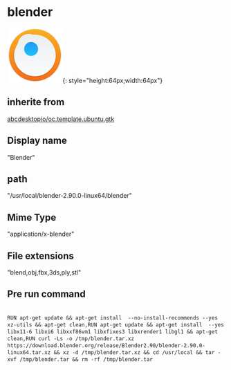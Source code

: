 # blender
![circle_blender.svg](/applications/icons/circle_blender.svg){: style="height:64px;width:64px"}
## inherite from
[abcdesktopio/oc.template.ubuntu.gtk](abcdesktopio/oc.template.ubuntu.gtk.md)
## Display name
"Blender"
## path
"/usr/local/blender-2.90.0-linux64/blender"
## Mime Type
"application/x-blender"
## File extensions
"blend,obj,fbx,3ds,ply,stl"
## Pre run command

```

RUN apt-get update && apt-get install  --no-install-recommends --yes xz-utils && apt-get clean,RUN apt-get update && apt-get install  --yes libx11-6 libxi6 libxxf86vm1 libxfixes3 libxrender1 libgl1 && apt-get clean,RUN curl -Ls -o /tmp/blender.tar.xz https://download.blender.org/release/Blender2.90/blender-2.90.0-linux64.tar.xz && xz -d /tmp/blender.tar.xz && cd /usr/local && tar -xvf /tmp/blender.tar && rm -rf /tmp/blender.tar
```
